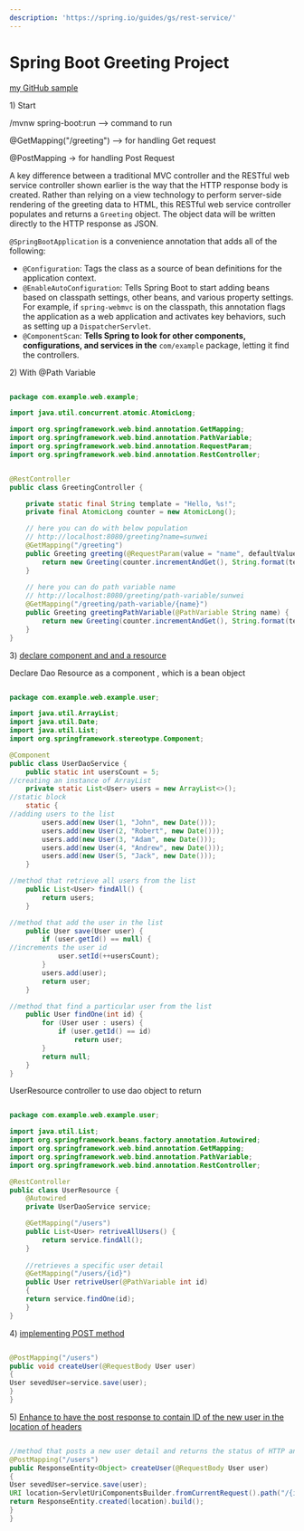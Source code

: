```yaml
---
description: 'https://spring.io/guides/gs/rest-service/'
---
```


# Spring Boot Greeting Project

[my GitHub sample ](https://github.com/sunwei9366/springBootHelloWorld)

1\) Start 

/mvnw spring-boot:run --&gt; command to run

@GetMapping\("/greeting"\) --&gt; for handling Get request

@PostMapping -&gt; for handling Post Request



A key difference between a traditional MVC controller and the RESTful web service controller shown earlier is the way that the HTTP response body is created. Rather than relying on a view technology to perform server-side rendering of the greeting data to HTML, this RESTful web service controller populates and returns a `Greeting` object. The object data will be written directly to the HTTP response as JSON.





`@SpringBootApplication` is a convenience annotation that adds all of the following:

* `@Configuration`: Tags the class as a source of bean definitions for the application context.
* `@EnableAutoConfiguration`: Tells Spring Boot to start adding beans based on classpath settings, other beans, and various property settings. For example, if `spring-webmvc` is on the classpath, this annotation flags the application as a web application and activates key behaviors, such as setting up a `DispatcherServlet`.
* `@ComponentScan`: **Tells Spring to look for other components, configurations, and services in the** `com/example` package, letting it find the controllers.



2\) With @Path Variable 

```java

package com.example.web.example;

import java.util.concurrent.atomic.AtomicLong;

import org.springframework.web.bind.annotation.GetMapping;
import org.springframework.web.bind.annotation.PathVariable;
import org.springframework.web.bind.annotation.RequestParam;
import org.springframework.web.bind.annotation.RestController;


@RestController
public class GreetingController {

	private static final String template = "Hello, %s!";
	private final AtomicLong counter = new AtomicLong();

	// here you can do with below population
	// http://localhost:8080/greeting?name=sunwei
	@GetMapping("/greeting")
	public Greeting greeting(@RequestParam(value = "name", defaultValue = "World") String name) {
		return new Greeting(counter.incrementAndGet(), String.format(template, name));
	}
	
	// here you can do path variable name 
	// http://localhost:8080/greeting/path-variable/sunwei
	@GetMapping("/greeting/path-variable/{name}")
	public Greeting greetingPathVariable(@PathVariable String name) {
		return new Greeting(counter.incrementAndGet(), String.format(template, name));
	}
}

```

3\) [declare component and and a resource ](https://www.javatpoint.com/restful-web-services-path-variable)

Declare Dao Resource as a component , which is a bean object 

```java

package com.example.web.example.user;

import java.util.ArrayList;
import java.util.Date;
import java.util.List;
import org.springframework.stereotype.Component;

@Component
public class UserDaoService {
	public static int usersCount = 5;
//creating an instance of ArrayList  
	private static List<User> users = new ArrayList<>();
//static block   
	static {
//adding users to the list  
		users.add(new User(1, "John", new Date()));
		users.add(new User(2, "Robert", new Date()));
		users.add(new User(3, "Adam", new Date()));
		users.add(new User(4, "Andrew", new Date()));
		users.add(new User(5, "Jack", new Date()));
	}

//method that retrieve all users from the list  
	public List<User> findAll() {
		return users;
	}

//method that add the user in the list   
	public User save(User user) {
		if (user.getId() == null) {
//increments the user id  
			user.setId(++usersCount);
		}
		users.add(user);
		return user;
	}

//method that find a particular user from the list  
	public User findOne(int id) {
		for (User user : users) {
			if (user.getId() == id)
				return user;
		}
		return null;
	}
}

```

UserResource controller to use dao object to return

```java

package com.example.web.example.user;

import java.util.List;
import org.springframework.beans.factory.annotation.Autowired;
import org.springframework.web.bind.annotation.GetMapping;
import org.springframework.web.bind.annotation.PathVariable;
import org.springframework.web.bind.annotation.RestController;

@RestController
public class UserResource {
	@Autowired
	private UserDaoService service;

	@GetMapping("/users")
	public List<User> retriveAllUsers() {
		return service.findAll();
	}
	
	//retrieves a specific user detail  
	@GetMapping("/users/{id}")  
	public User retriveUser(@PathVariable int id)  
	{  
	return service.findOne(id);  
	}  
}

```

4\) [implementing POST method ](https://www.javatpoint.com/restful-web-services-postman-for-chrome)

```java

@PostMapping("/users")  
public void createUser(@RequestBody User user)  
{  
User sevedUser=service.save(user);    
}  
}  

```

5\) [Enhance to have the post response to contain ID of the new user in the location of headers ](https://www.javatpoint.com/restful-web-services-postman-for-chrome)

```java

//method that posts a new user detail and returns the status of HTTP and location of the user resource  
@PostMapping("/users")  
public ResponseEntity<Object> createUser(@RequestBody User user)  
{  
User sevedUser=service.save(user);    
URI location=ServletUriComponentsBuilder.fromCurrentRequest().path("/{id}").buildAndExpand(sevedUser.getId()).toUri();  
return ResponseEntity.created(location).build();  
}  
}  

```

